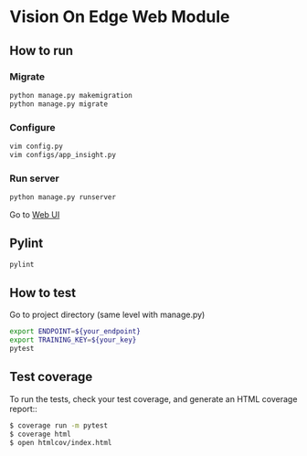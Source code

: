 # Vision On Edge Web Module

## How to run

### Migrate

```bash
python manage.py makemigration
python manage.py migrate
```

### Configure

```bash
vim config.py
vim configs/app_insight.py
```

### Run server

```bash
python manage.py runserver
```

Go to [Web UI](http://localhost:8000)

## Pylint

```bash
pylint
```

## How to test

Go to project directory (same level with manage.py)

```bash
export ENDPOINT=${your_endpoint}
export TRAINING_KEY=${your_key}
pytest
```

## Test coverage

To run the tests, check your test coverage, and generate an HTML coverage report::

```bash
$ coverage run -m pytest
$ coverage html
$ open htmlcov/index.html
```

